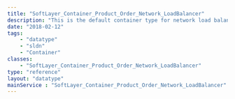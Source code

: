 ```yaml
---
title: "SoftLayer_Container_Product_Order_Network_LoadBalancer"
description: "This is the default container type for network load balancer orders. "
date: "2018-02-12"
tags:
    - "datatype"
    - "sldn"
    - "Container"
classes:
    - "SoftLayer_Container_Product_Order_Network_LoadBalancer"
type: "reference"
layout: "datatype"
mainService : "SoftLayer_Container_Product_Order_Network_LoadBalancer"
---
```

